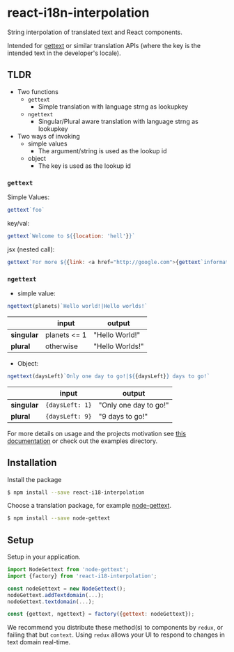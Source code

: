 # react-i18n-interpolation

String interpolation of translated text and React components.

Intended for [gettext](https://www.npmjs.com/search?q=gettext) or similar translation APIs (where the key is the intended text in the developer's locale).

## TLDR

- Two functions
  - `gettext`
    - Simple translation with language strng as lookupkey
  - `ngettext`
    - Singular/Plural aware translation with language strng as lookupkey
- Two ways of invoking
  - simple values
    - The argument/string is used as the lookup id
  - object
    - The key is used as the lookup id
### `gettext`

Simple Values:

```js
gettext`foo`
```

key/val:

```js
gettext`Welcome to ${{location: 'hell'}}`
```

jsx (nested call):

```js
gettext`For more ${{link: <a href="http://google.com">{gettext`information`}</a>}}`
```

### `ngettext`

- simple value:

```js
ngettext(planets)`Hello world!|Hello worlds!`
```
|   | input | output |
|---|----|----|
| **singular** | planets <= 1  | "Hello World!"  |
| **plural**   | otherwise     | "Hello Worlds!" |
<!-- Basic logic: If `planets > 1`  return "Hello world" otherwise -->

- Object:

```js
ngettext(daysLeft)`Only one day to go!|${{daysLeft}} days to go!`
```

|   | input | output |
|---|----|----|
| **singular** | `{daysLeft: 1}`  | "Only one day to go!"  |
| **plural**   | `{daysLeft: 9}`  | "9 days to go!" |


For more details on usage and the projects motivation see [this documentation](docs/InDepth.md) or check out the examples directory.

## Installation

Install the package

```bash
$ npm install --save react-i18-interpolation
```

Choose a translation package, for example [node-gettext](https://www.npmjs.com/search?q=gettext).

```bash
$ npm install --save node-gettext
```

## Setup

Setup in your application.

```javascript
import NodeGettext from 'node-gettext';
import {factory} from 'react-i18-interpolation';

const nodeGettext = new NodeGettext();
nodeGettext.addTextdomain(...);
nodeGettext.textdomain(...);

const {gettext, ngettext} = factory({gettext: nodeGettext});
```

We recommend you distribute these method(s) to components by `redux`, or failing that but `context`. Using `redux` allows your UI to respond to changes in text domain real-time.
